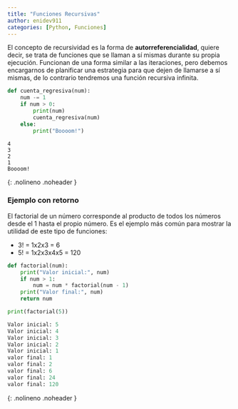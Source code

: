 ```yaml
---
title: "Funciones Recursivas"
author: enidev911
categories: [Python, Funciones]
---
```



El concepto de recursividad es la forma de **autorreferencialidad**, quiere decir, se trata de funciones que se llaman a sí mismas durante su propia ejecución. Funcionan de una forma similar a las iteraciones, pero debemos encargarnos de planificar una estrategia para que dejen de llamarse a sí mismas, de lo contrario tendremos una función recursiva infinita.

```py
def cuenta_regresiva(num):
	num -= 1
	if num > 0:
		print(num)
		cuenta_regresiva(num)
	else:
		print("Boooom!")
```

```
4
3
2
1
Boooom!
```
{: .nolineno .noheader }

### Ejemplo con retorno

El factorial de un número corresponde al producto de todos los números desde el 1 hasta el propio número. Es el ejemplo más común para mostrar la utilidad de este tipo de funciones:

- 3! = 1x2x3 = 6
- 5! = 1x2x3x4x5 = 120 


```py
def factorial(num):
	print("Valor inicial:", num)
	if num > 1:
		num = num * factorial(num - 1)
	print("Valor final:", num)
	return num

print(factorial(5))
```

```py
Valor inicial: 5
Valor inicial: 4
Valor inicial: 3
Valor inicial: 2
Valor inicial: 1
valor final: 1
valor final: 2
valor final: 6
valor final: 24
valor final: 120
```
{: .nolineno .noheader }
